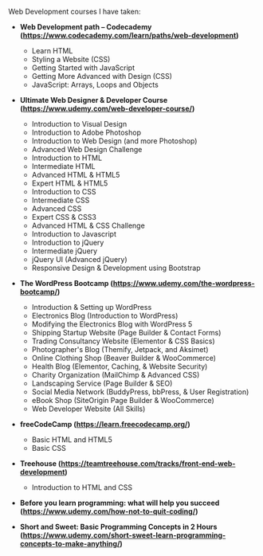 Web Development courses I have taken:

* **Web Development path – Codecademy (https://www.codecademy.com/learn/paths/web-development)**
	* Learn HTML
	*	Styling a Website (CSS)
	*	Getting Started with JavaScript
	*	Getting More Advanced with Design (CSS)
	*	JavaScript: Arrays, Loops and Objects
	
*	**Ultimate Web Designer & Developer Course (https://www.udemy.com/web-developer-course/)**

	*	Introduction to Visual Design
	*	Introduction to Adobe Photoshop
	*	Introduction to Web Design (and more Photoshop)
	*	Advanced Web Design Challenge
	*	Introduction to HTML
	*	Intermediate HTML
	*	Advanced HTML & HTML5
	*	Expert HTML & HTML5
	*	Introduction to CSS
	*	Intermediate CSS
	*	Advanced CSS
	*	Expert CSS & CSS3
	*	Advanced HTML & CSS Challenge
	*	Introduction to Javascript
	*	Introduction to jQuery
	*	Intermediate jQuery
	*	jQuery UI (Advanced jQuery)
	*	Responsive Design & Development using Bootstrap
	
*	**The WordPress Bootcamp (https://www.udemy.com/the-wordpress-bootcamp/)**
	*	Introduction & Setting up WordPress
	*	Electronics Blog (Introduction to WordPress)
	*	Modifying the Electronics Blog with WordPress 5
	*	Shipping Startup Website (Page Builder & Contact Forms)
	*	Trading Consultancy Website (Elementor & CSS Basics)
	*	Photographer's Blog (Themify, Jetpack, and Aksimet)
	*	Online Clothing Shop (Beaver Builder & WooCommerce)
	*	Health Blog (Elementor, Caching, & Website Security)
	*	Charity Organization (MailChimp & Advanced CSS)
	*	Landscaping Service (Page Builder & SEO)
	*	Social Media Network (BuddyPress, bbPress, & User Registration)
	*	eBook Shop (SiteOrigin Page Builder & WooCommerce)
	*	Web Developer Website (All Skills)
*	**freeCodeCamp (https://learn.freecodecamp.org/)**
	*	Basic HTML and HTML5
	*	Basic CSS
*	**Treehouse (https://teamtreehouse.com/tracks/front-end-web-development)**
	*	Introduction to HTML and CSS
*	**Before you learn programming: what will help you succeed (https://www.udemy.com/how-not-to-quit-coding/)**
*	**Short and Sweet: Basic Programming Concepts in 2 Hours (https://www.udemy.com/short-sweet-learn-programming-concepts-to-make-anything/)**
